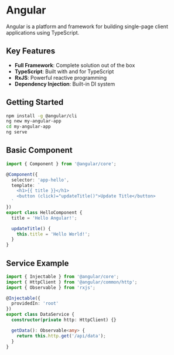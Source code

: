 # Angular

Angular is a platform and framework for building single-page client applications using TypeScript.

## Key Features

- **Full Framework**: Complete solution out of the box
- **TypeScript**: Built with and for TypeScript
- **RxJS**: Powerful reactive programming
- **Dependency Injection**: Built-in DI system

## Getting Started

```bash
npm install -g @angular/cli
ng new my-angular-app
cd my-angular-app
ng serve
```

## Basic Component

```typescript
import { Component } from '@angular/core';

@Component({
  selector: 'app-hello',
  template: `
    <h1>{{ title }}</h1>
    <button (click)="updateTitle()">Update Title</button>
  `
})
export class HelloComponent {
  title = 'Hello Angular!';

  updateTitle() {
    this.title = 'Hello World!';
  }
}
```

## Service Example

```typescript
import { Injectable } from '@angular/core';
import { HttpClient } from '@angular/common/http';
import { Observable } from 'rxjs';

@Injectable({
  providedIn: 'root'
})
export class DataService {
  constructor(private http: HttpClient) {}

  getData(): Observable<any> {
    return this.http.get('/api/data');
  }
}
```